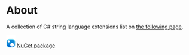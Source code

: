 # About 

A collection of C# string language extensions list on [the following page](https://github.com/karenpayneoregon/KP-String-Extensions-core5/blob/master/Extensions.md).

![img](assets/nuget_small.png) [NuGet package](https://www.nuget.org/packages/KP.StringLanguageExtensions/1.0.0)